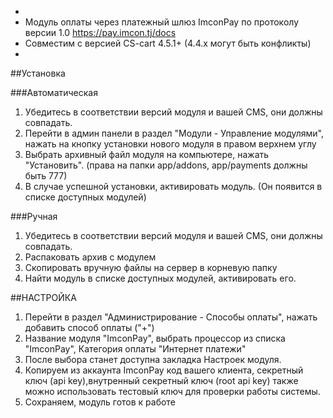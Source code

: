 *
* Модуль оплаты через платежный шлюз ImconPay по протоколу версии 1.0 https://pay.imcon.tj/docs
* Совместим с версией CS-cart 4.5.1+ (4.4.х могут быть конфликты)
*

##Установка

###Автоматическая
1. Убедитесь в соответствии версий модуля и вашей CMS, они должны совпадать.
2. Перейти в админ панели в раздел "Модули - Управление модулями", нажать на кнопку установки нового модуля в правом верхнем углу
3. Выбрать архивный файл модуля на компьютере, нажать "Установить". (права на папки app/addons, app/payments должны быть 777)
4. В случае успешной установки, активировать модуль. (Он появится в списке доступных модулей)

###Ручная

1. Убедитесь в соответствии версий модуля и вашей CMS, они должны совпадать.
2. Распаковать архив с модулем
3. Скопировать вручную файлы на сервер в корневую папку
4. Найти модуль в списке доступных модулей, активировать его.

##НАСТРОЙКА


1. Перейти в раздел "Администрирование - Способы оплаты", нажать добавить способ оплаты ("+")
2. Название модуля "ImconPay", выбрать процессор из списка "ImconPay", Категория оплаты "Интернет платежи"
3. После выбора станет доступна закладка Настроек модуля.
4. Копируем из аккаунта ImconPay код вашего клиента, секретный ключ (api key),внутренный секретный ключ (root api key) также можно использовать тестовый ключ для проверки работы системы.
5. Сохраняем, модуль готов к работе
